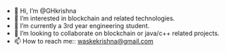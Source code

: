 - 👋 Hi, I’m @GHkrishna
- 👀 I’m interested in blockchain and related technologies.
- 🌱 I’m currently a 3rd year engineering student.
- 💞️ I’m looking to collaborate on blockchain or java/c++ related projects.
- 📫 How to reach me:: waskekrishna@gmail.com
